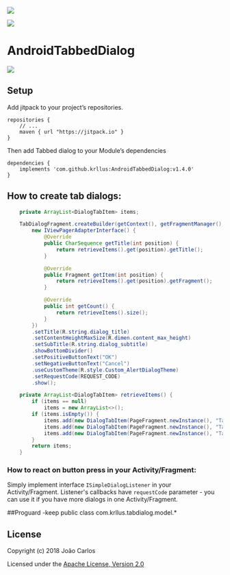 <a href="https://opensource.org/licenses/Apache-2.0" target="_blank"><img src="https://img.shields.io/badge/License-Apache_v2.0-blue.svg?style=flat"/></a>

[![](https://jitpack.io/v/krllus/AndroidTabbedDialog.svg)](https://jitpack.io/#krllus/AndroidTabbedDialog)

# AndroidTabbedDialog

![](https://raw.githubusercontent.com/krllus/AndroidTabbedDialog/master/screenshots/test.gif)

## Setup
Add jitpack to your project’s repositories.

```
repositories {
    // ...
    maven { url "https://jitpack.io" }
}
```

Then add Tabbed dialog to your Module’s dependencies

```
dependencies {
    implements 'com.github.krllus:AndroidTabbedDialog:v1.4.0'
}
```


## How to create tab dialogs:

```java
    private ArrayList<DialogTabItem> items;

    TabDialogFragment.createBuilder(getContext(), getFragmentManager(),
        new IViewPagerAdapterInterface() {
            @Override
            public CharSequence getTitle(int position) {
                return retrieveItems().get(position).getTitle();
            }

            @Override
            public Fragment getItem(int position) {
                return retrieveItems().get(position).getFragment();
            }

            @Override
            public int getCount() {
                return retrieveItems().size();
            }
        })
        .setTitle(R.string.dialog_title)
        .setContentHeightMaxSize(R.dimen.content_max_height)
        .setSubTitle(R.string.dialog_subtitle)
        .showBottomDivider()
        .setPositiveButtonText("OK")
        .setNegativeButtonText("Cancel")
        .useCustomTheme(R.style.Custom_AlertDialogTheme)
        .setRequestCode(REQUEST_CODE)
        .show();

    private ArrayList<DialogTabItem> retrieveItems() {
        if (items == null)
            items = new ArrayList<>();
        if (items.isEmpty()) {
            items.add(new DialogTabItem(PageFragment.newInstance(), "Tab 01"));
            items.add(new DialogTabItem(PageFragment.newInstance(), "Tab 02"));
            items.add(new DialogTabItem(PageFragment.newInstance(), "Tab 03"));
        }
        return items;
    }
```

### How to react on button press in your Activity/Fragment:
Simply implement interface `ISimpleDialogListener` in your Activity/Fragment. Listener's callbacks have `requestCode` parameter - you can use it if you have more dialogs in one Activity/Fragment.

##Proguard
-keep public class com.krllus.tabdialog.model.*

## License
Copyright (c) 2018 João Carlos

Licensed under the [Apache License, Version 2.0](http://www.apache.org/licenses/LICENSE-2.0.html)
